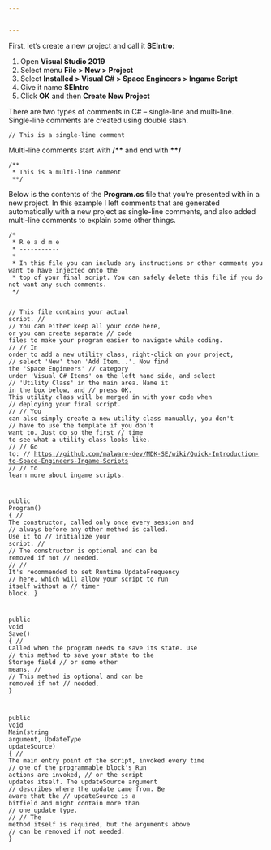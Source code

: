 ```yaml
---


---
```


<p>First, let’s create a new project and call it <strong>SEIntro</strong>:</p>
<ol>
<li>Open <strong>Visual Studio 2019</strong></li>
<li>Select menu <strong>File &gt; New &gt; Project</strong></li>
<li>Select <strong>Installed &gt; Visual C# &gt; Space Engineers &gt; Ingame Script</strong></li>
<li>Give it name <strong>SEIntro</strong></li>
<li>Click <strong>OK</strong> and then <strong>Create New Project</strong></li>
</ol>
<p>There are two types of comments in C# – single-line and multi-line.<br>
Single-line comments are created using double slash.</p>
<pre class=" language-csharp"><code class="prism  language-csharp"><span class="token comment">// This is a single-line comment</span>
</code></pre>
<p>Multi-line comments start with <strong>/**</strong> and end with <strong>**/</strong></p>
<pre class=" language-csharp"><code class="prism  language-csharp"><span class="token comment">/**
 * This is a multi-line comment
 **/</span>
</code></pre>
<p>Below is the contents of the <strong>Program.cs</strong> file that you’re presented with in a new project. In this example I left comments that are generated automatically with a new project as single-line comments, and also added multi-line comments to explain some other things.</p>
<pre class=" language-csharp"><code class="prism  language-csharp"><span class="token comment">/*
 * R e a d m e
 * -----------
 * 
 * In this file you can include any instructions or other comments you want to have injected onto the 
 * top of your final script. You can safely delete this file if you do not want any such comments.
 */</span>

<span class="token comment">// This file contains your actual script.</span>
<span class="token comment">//</span>
<span class="token comment">// You can either keep all your code here, or you can create separate</span>
<span class="token comment">// code files to make your program easier to navigate while coding.</span>
<span class="token comment">//</span>
<span class="token comment">// In order to add a new utility class, right-click on your project,</span>
<span class="token comment">// select 'New' then 'Add Item...'. Now find the 'Space Engineers'</span>
<span class="token comment">// category under 'Visual C# Items' on the left hand side, and select</span>
<span class="token comment">// 'Utility Class' in the main area. Name it in the box below, and</span>
<span class="token comment">// press OK. This utility class will be merged in with your code when</span>
<span class="token comment">// deploying your final script.</span>
<span class="token comment">//</span>
<span class="token comment">// You can also simply create a new utility class manually, you don't</span>
<span class="token comment">// have to use the template if you don't want to. Just do so the first</span>
<span class="token comment">// time to see what a utility class looks like.</span>
<span class="token comment">//</span>
<span class="token comment">// Go to:</span>
<span class="token comment">// https://github.com/malware-dev/MDK-SE/wiki/Quick-Introduction-to-Space-Engineers-Ingame-Scripts</span>
<span class="token comment">//</span>
<span class="token comment">// to learn more about ingame scripts.</span>

<span class="token keyword">public</span> <span class="token function">Program</span><span class="token punctuation">(</span><span class="token punctuation">)</span>
<span class="token punctuation">{</span>
    <span class="token comment">// The constructor, called only once every session and</span>
    <span class="token comment">// always before any other method is called. Use it to</span>
    <span class="token comment">// initialize your script.</span>
    <span class="token comment">//</span>
    <span class="token comment">// The constructor is optional and can be removed if not</span>
    <span class="token comment">// needed.</span>
    <span class="token comment">//</span>
    <span class="token comment">// It's recommended to set Runtime.UpdateFrequency</span>
    <span class="token comment">// here, which will allow your script to run itself without a</span>
    <span class="token comment">// timer block.</span>
<span class="token punctuation">}</span>

<span class="token keyword">public</span> <span class="token keyword">void</span> <span class="token function">Save</span><span class="token punctuation">(</span><span class="token punctuation">)</span>
<span class="token punctuation">{</span>
    <span class="token comment">// Called when the program needs to save its state. Use</span>
    <span class="token comment">// this method to save your state to the Storage field</span>
    <span class="token comment">// or some other means.</span>
    <span class="token comment">//</span>
    <span class="token comment">// This method is optional and can be removed if not</span>
    <span class="token comment">// needed.</span>
<span class="token punctuation">}</span>

<span class="token keyword">public</span> <span class="token keyword">void</span> <span class="token function">Main</span><span class="token punctuation">(</span><span class="token keyword">string</span> argument<span class="token punctuation">,</span> UpdateType updateSource<span class="token punctuation">)</span>
<span class="token punctuation">{</span>
    <span class="token comment">// The main entry point of the script, invoked every time</span>
    <span class="token comment">// one of the programmable block's Run actions are invoked,</span>
    <span class="token comment">// or the script updates itself. The updateSource argument</span>
    <span class="token comment">// describes where the update came from. Be aware that the</span>
    <span class="token comment">// updateSource is a  bitfield  and might contain more than</span>
    <span class="token comment">// one update type.</span>
    <span class="token comment">//</span>
    <span class="token comment">// The method itself is required, but the arguments above</span>
    <span class="token comment">// can be removed if not needed.</span>
<span class="token punctuation">}</span>
</code></pre>

